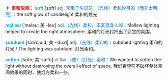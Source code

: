 ☀ <font color="red">**柔和悦目：**</font>
<font color="sky blue">**soft**</font> [sɒft] 
<font color="#0070c0">adj. 常用于名词前，（光线）柔和悦目的（而非太明亮）：</font>the soft glow of candlelight 柔和的烛光
           
<font color="sky blue">**mellow**</font> [ˈmeləʊ; 美 -loʊ]
<font color="#0070c0">adj.（光线）柔和、丰富且宜人的：</font>Mellow lighting helped to create the right atmosphere. 柔和的灯光衬托出了适宜的氛围。
           
<font color="sky blue">**subdued**</font> [səbˈdju:d; 美 -ˈdu:d]
<font color="#0070c0">adj.（光线）柔和的：</font>subdued lighting 柔和的灯光 / The lighting was subdued. 灯光柔和。

<font color="sky blue">**soften**</font> [ˈsɒfn; 美 ˈsɔ:fn]
<font color="#0070c0">vt.&vi.（使）（灯光）柔和：</font>We wanted to soften the light without destroying the overall effect of space. 我们希望在不破坏整体空间效果的同时，使灯光柔和一些。
           

